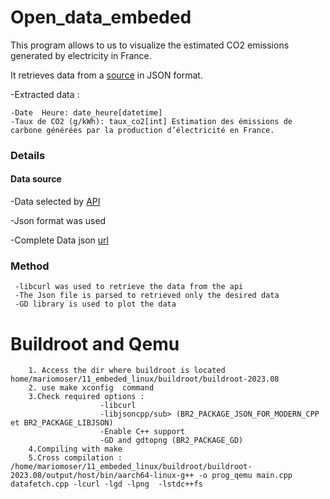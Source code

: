 # Open_data_embeded


This program allows to us to visualize the estimated CO2 emissions generated by electricity in France.

It retrieves data from a [source](https://www.data.gouv.fr/fr/datasets/donnees-eco2mix-nationales-temps-reel-1/#/resources) in JSON format.

 -Extracted data :
 
    -Date  Heure: date_heure[datetime]
    -Taux de CO2 (g/kWh): taux_co2[int] Estimation des émissions de carbone générées par la production d’électricité en France.

### Details
#### Data source
   -Data selected by [API](https://odre.opendatasoft.com/explore/dataset/eco2mix-national-tr/api/?disjunctive.nature)
   
   -Json format was used
   
   -Complete Data json [url](https://www.data.gouv.fr/fr/datasets/r/f0eb039b-0859-4df7-933b-58361c112919)
### Method
     -libcurl was used to retrieve the data from the api
     -The Json file is parsed to retrieved only the desired data
     -GD library is used to plot the data


# Buildroot and Qemu



        
        1. Access the dir where buildroot is located home/mariomoser/11_embeded_linux/buildroot/buildroot-2023.08
        2. use make xconfig  command
        3.Check required options :
                        -libcurl 
                        -libjsoncpp/sub> (BR2_PACKAGE_JSON_FOR_MODERN_CPP et BR2_PACKAGE_LIBJSON)
                        -Enable C++ support 
                        -GD and gdtopng (BR2_PACKAGE_GD)
        4.Compiling with make
        5.Cross compilation : /home/mariomoser/11_embeded_linux/buildroot/buildroot-2023.08/output/host/bin/aarch64-linux-g++ -o prog_qemu main.cpp datafetch.cpp -lcurl -lgd -lpng  -lstdc++fs
